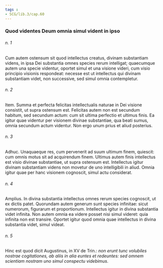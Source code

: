 ```yaml
---
tags : 
- SCG/lib.3/cap.60
---
```


### Quod videntes Deum omnia simul vident in ipso

###### n. 1
Cum autem ostensum sit quod intellectus creatus, divinam substantiam videns, in ipsa Dei substantia omnes species rerum intelligat; quaecumque autem una specie videntur, oportet simul et una visione videri, cum visio principio visionis respondeat: necesse est ut intellectus qui divinam substantiam videt, non successive, sed simul omnia contempletur.

###### n. 2
Item. Summa et perfecta felicitas intellectualis naturae in Dei visione consistit, ut supra ostensum est. Felicitas autem non est secundum habitum, sed secundum actum: cum sit ultima perfectio et ultimus finis. Ea igitur quae videntur per visionem divinae substantiae, qua beati sumus, omnia secundum actum videntur. Non ergo unum prius et aliud posterius.

###### n. 3
Adhuc. Unaquaeque res, cum pervenerit ad suum ultimum finem, quiescit: cum omnis motus sit ad acquirendum finem. Ultimus autem finis intellectus est visio divinae substantiae, ut supra ostensum est. Intellectus igitur divinam substantiam videns non movetur de uno intelligibili in aliud. Omnia igitur quae per hanc visionem cognoscit, simul actu considerat.

###### n. 4
Amplius. In divina substantia intellectus omnes rerum species cognoscit, ut ex dictis patet. Quorundam autem generum sunt species infinitae: sicut numerorum, figurarum et proportionum. Intellectus igitur in divina substantia videt infinita. Non autem omnia ea videre posset nisi simul videret: quia infinita non est transire. Oportet igitur quod omnia quae intellectus in divina substantia videt, simul videat.

###### n. 5
Hinc est quod dicit Augustinus, in XV de Trin.: *non erunt tunc volubiles nostrae cogitationes, ab aliis in alia euntes et redeuntes: sed omnem scientiam nostram uno simul conspectu videbimus*.

